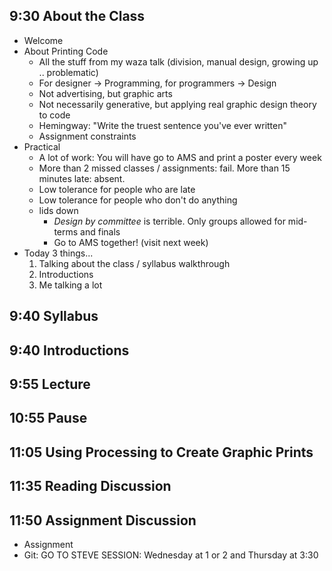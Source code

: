 9:30  About the Class
---------------------

* Welcome
* About Printing Code
    * All the stuff from my waza talk (division, manual design, growing up .. problematic)
    * For designer -> Programming, for programmers -> Design
    * Not advertising, but graphic arts
    * Not necessarily generative, but applying real graphic design theory to code
    * Hemingway: "Write the truest sentence you've ever written"
    * Assignment constraints
* Practical
    * A lot of work: You will have go to AMS and print a poster every week
    * More than 2 missed classes / assignments: fail. More than 15 minutes late: absent.
    * Low tolerance for people who are late
    * Low tolerance for people who don't do anything
    * lids down
		* _Design by committee_ is terrible. Only groups allowed for mid-terms and finals
		* Go to AMS together! (visit next week)
* Today 3 things...
    1. Talking about the class / syllabus walkthrough
    2. Introductions
    3. Me talking a lot


9:40  Syllabus
--------------


9:40  Introductions
-------------------


9:55  Lecture
-------------


10:55  Pause
------------


11:05  Using Processing to Create Graphic Prints
------------------------------------------------


11:35  Reading Discussion
-------------------------


11:50  Assignment Discussion
----------------------------

* Assignment
* Git: GO TO STEVE SESSION: Wednesday at 1 or 2 and Thursday at 3:30